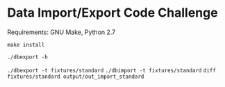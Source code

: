 Data Import/Export Code Challenge
=================================

Requirements: GNU Make, Python 2.7

``make install``

``./dbexport -h``

``./dbexport -t fixtures/standard``
``./dbimport -t fixtures/standard``
``diff fixtures/standard output/out_import_standard``
